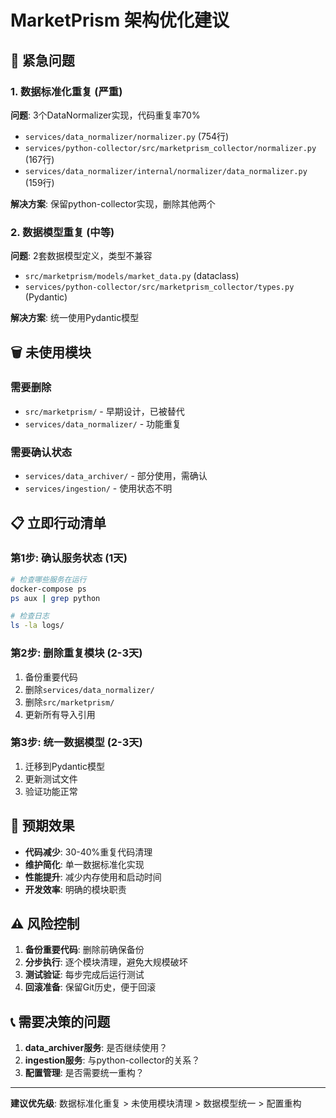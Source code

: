 # MarketPrism 架构优化建议

## 🚨 紧急问题

### 1. 数据标准化重复 (严重)
**问题**: 3个DataNormalizer实现，代码重复率70%
- `services/data_normalizer/normalizer.py` (754行)
- `services/python-collector/src/marketprism_collector/normalizer.py` (167行)  
- `services/data_normalizer/internal/normalizer/data_normalizer.py` (159行)

**解决方案**: 保留python-collector实现，删除其他两个

### 2. 数据模型重复 (中等)
**问题**: 2套数据模型定义，类型不兼容
- `src/marketprism/models/market_data.py` (dataclass)
- `services/python-collector/src/marketprism_collector/types.py` (Pydantic)

**解决方案**: 统一使用Pydantic模型

## 🗑️ 未使用模块

### 需要删除
- `src/marketprism/` - 早期设计，已被替代
- `services/data_normalizer/` - 功能重复

### 需要确认状态
- `services/data_archiver/` - 部分使用，需确认
- `services/ingestion/` - 使用状态不明

## 📋 立即行动清单

### 第1步: 确认服务状态 (1天)
```bash
# 检查哪些服务在运行
docker-compose ps
ps aux | grep python

# 检查日志
ls -la logs/
```

### 第2步: 删除重复模块 (2-3天)
1. 备份重要代码
2. 删除`services/data_normalizer/`
3. 删除`src/marketprism/`
4. 更新所有导入引用

### 第3步: 统一数据模型 (2-3天)
1. 迁移到Pydantic模型
2. 更新测试文件
3. 验证功能正常

## 🎯 预期效果

- **代码减少**: 30-40%重复代码清理
- **维护简化**: 单一数据标准化实现
- **性能提升**: 减少内存使用和启动时间
- **开发效率**: 明确的模块职责

## ⚠️ 风险控制

1. **备份重要代码**: 删除前确保备份
2. **分步执行**: 逐个模块清理，避免大规模破坏
3. **测试验证**: 每步完成后运行测试
4. **回滚准备**: 保留Git历史，便于回滚

## 📞 需要决策的问题

1. **data_archiver服务**: 是否继续使用？
2. **ingestion服务**: 与python-collector的关系？
3. **配置管理**: 是否需要统一重构？

---

**建议优先级**: 数据标准化重复 > 未使用模块清理 > 数据模型统一 > 配置重构 